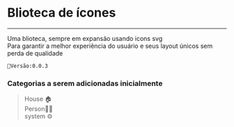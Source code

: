 # Blioteca de ícones 
<hr>
<p>Uma blioteca, sempre em expansão usando icons svg 
<br>Para garantir a melhor experiência do usuário 
e seus layout únicos sem perda de qualidade 
</p>

`📎Versão:0.0.3`

<h3>Categorias a serem adicionadas inicialmente 
</h3>

>House 🏠 <br>
>Person🙍‍♂️<br>
>system ⚙️
